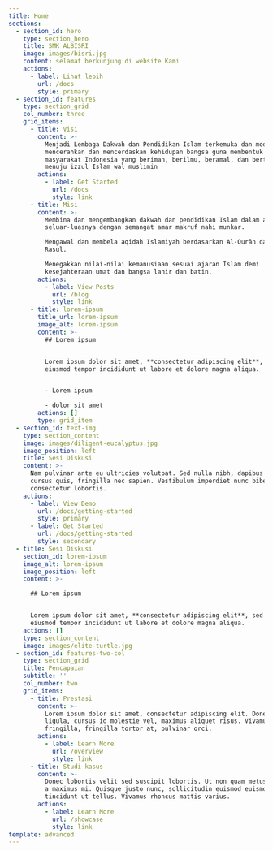 ```yaml
---
title: Home
sections:
  - section_id: hero
    type: section_hero
    title: SMK ALBISRI
    image: images/bisri.jpg
    content: selamat berkunjung di website Kami
    actions:
      - label: Lihat lebih
        url: /docs
        style: primary
  - section_id: features
    type: section_grid
    col_number: three
    grid_items:
      - title: Visi
        content: >-
          Menjadi Lembaga Dakwah dan Pendidikan Islam terkemuka dan modern dalam
          mencerahkan dan mencerdaskan kehidupan bangsa guna membentuk
          masyarakat Indonesia yang beriman, berilmu, beramal, dan bertaqwa
          menuju izzul Islam wal muslimin
        actions:
          - label: Get Started
            url: /docs
            style: link
      - title: Misi
        content: >-
          Membina dan mengembangkan dakwah dan pendidikan Islam dalam arti yang
          seluar-luasnya dengan semangat amar makruf nahi munkar.

          Mengawal dan membela aqidah Islamiyah berdasarkan Al-Qurân dan Sunnah
          Rasul.

          Menegakkan nilai-nilai kemanusiaan sesuai ajaran Islam demi
          kesejahteraan umat dan bangsa lahir dan batin.
        actions:
          - label: View Posts
            url: /blog
            style: link
      - title: lorem-ipsum
        title_url: lorem-ipsum
        image_alt: lorem-ipsum
        content: >-
          ## Lorem ipsum


          Lorem ipsum dolor sit amet, **consectetur adipiscing elit**, sed do
          eiusmod tempor incididunt ut labore et dolore magna aliqua.


          - Lorem ipsum

          - dolor sit amet
        actions: []
        type: grid_item
  - section_id: text-img
    type: section_content
    image: images/diligent-eucalyptus.jpg
    image_position: left
    title: Sesi Diskusi
    content: >-
      Nam pulvinar ante eu ultricies volutpat. Sed nulla nibh, dapibus sit amet
      cursus quis, fringilla nec sapien. Vestibulum imperdiet nunc bibendum
      consectetur lobortis.
    actions:
      - label: View Demo
        url: /docs/getting-started
        style: primary
      - label: Get Started
        url: /docs/getting-started
        style: secondary
  - title: Sesi Diskusi
    section_id: lorem-ipsum
    image_alt: lorem-ipsum
    image_position: left
    content: >-

      ## Lorem ipsum


      Lorem ipsum dolor sit amet, **consectetur adipiscing elit**, sed do
      eiusmod tempor incididunt ut labore et dolore magna aliqua.
    actions: []
    type: section_content
    image: images/elite-turtle.jpg
  - section_id: features-two-col
    type: section_grid
    title: Pencapaian
    subtitle: ''
    col_number: two
    grid_items:
      - title: Prestasi
        content: >-
          Lorem ipsum dolor sit amet, consectetur adipiscing elit. Donec nisl
          ligula, cursus id molestie vel, maximus aliquet risus. Vivamus in nibh
          fringilla, fringilla tortor at, pulvinar orci.
        actions:
          - label: Learn More
            url: /overview
            style: link
      - title: Studi kasus
        content: >-
          Donec lobortis velit sed suscipit lobortis. Ut non quam metus. Nullam
          a maximus mi. Quisque justo nunc, sollicitudin euismod euismod at,
          tincidunt ut tellus. Vivamus rhoncus mattis varius.
        actions:
          - label: Learn More
            url: /showcase
            style: link
template: advanced
---
```

